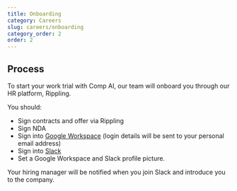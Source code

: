 ```yaml
---
title: Onboarding
category: Careers
slug: careers/onboarding
category_order: 2
order: 2
---
```


## Process

To start your work trial with Comp AI, our team will onboard you through our HR platform, Rippling.

You should:

* Sign contracts and offer via Rippling
* Sign NDA
* Sign into [Google Workspace](https://mail.google.com) (login details will be sent to your personal email address)
* Sign into [Slack](comp-ai.enterprise.slack.com)
* Set a Google Workspace and Slack profile picture.

Your hiring manager will be notified when you join Slack and introduce you to the company.
